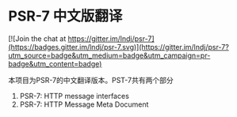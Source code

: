 # PSR-7 中文版翻译

[![Join the chat at https://gitter.im/lndj/psr-7](https://badges.gitter.im/lndj/psr-7.svg)](https://gitter.im/lndj/psr-7?utm_source=badge&utm_medium=badge&utm_campaign=pr-badge&utm_content=badge)

本项目为PSR-7的中文翻译版本。PST-7共有两个部分

1. PSR-7: HTTP message interfaces
2. PSR-7: HTTP Message Meta Document

